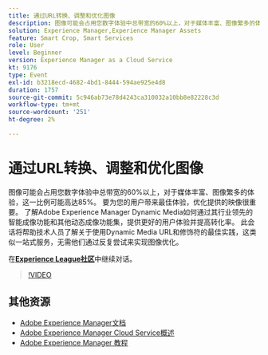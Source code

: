 ```yaml
---
title: 通过URL转换、调整和优化图像
description: 图像可能会占用您数字体验中总带宽的60%以上，对于媒体丰富、图像繁多的体验，这一比例可能高达85%。 要为您的用户带来最佳体验，优化提供的映像很重要。 了解Adobe Experience Manager Dynamic Media如何通过其行业领先的智能成像功能和其他动态成像功能集，提供更好的用户体验并提高转化率。 此会话将帮助技术人员了解关于使用Dynamic Media URL和修饰符的最佳实践，这类似一站式服务，无需他们通过反复尝试来实现图像优化。
solution: Experience Manager,Experience Manager Assets
feature: Smart Crop, Smart Services
role: User
level: Beginner
version: Experience Manager as a Cloud Service
kt: 9176
type: Event
exl-id: b3218ecd-4682-4bd1-8444-594ae925e4d8
duration: 1757
source-git-commit: 5c946ab73e78d4243ca310032a10bb8e82228c3d
workflow-type: tm+mt
source-wordcount: '251'
ht-degree: 2%

---
```


# 通过URL转换、调整和优化图像

图像可能会占用您数字体验中总带宽的60%以上，对于媒体丰富、图像繁多的体验，这一比例可能高达85%。 要为您的用户带来最佳体验，优化提供的映像很重要。 了解Adobe Experience Manager Dynamic Media如何通过其行业领先的智能成像功能和其他动态成像功能集，提供更好的用户体验并提高转化率。 此会话将帮助技术人员了解关于使用Dynamic Media URL和修饰符的最佳实践，这类似一站式服务，无需他们通过反复尝试来实现图像优化。

在&#x200B;**[Experience League社区](https://adobe.ly/3F58miP)**&#x200B;中继续对话。

>[!VIDEO](https://video.tv.adobe.com/v/337847/?quality=12&learn=on&hidetitle=true)

## 其他资源

- [Adobe Experience Manager文档](https://experienceleague.adobe.com/docs/experience-manager-cloud-service.html?lang=zh-Hans)
- [Adobe Experience Manager Cloud Service概述](https://experienceleague.adobe.com/docs/experience-manager-cloud-service/overview/home.html?lang=zh-Hans)
- [Adobe Experience Manager 教程](https://experienceleague.adobe.com/docs/experience-manager-tutorials.html?lang=zh-Hans)
